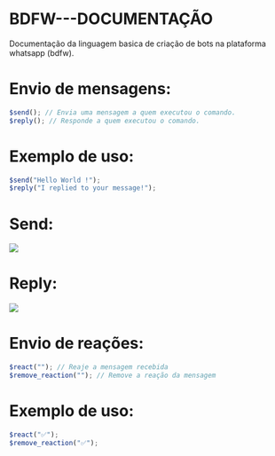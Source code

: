 # BDFW---DOCUMENTAÇÃO
Documentação da linguagem basica de criação de bots na plataforma whatsapp (bdfw).

# Envio de mensagens:
```js
$send(); // Envia uma mensagem a quem executou o comando.
$reply(); // Responde a quem executou o comando.
```

# Exemplo de uso:
```js
$send("Hello World !");
$reply("I replied to your message!");
```

# Send:
![](https://i.imgur.com/5vxq3bL.png)

# Reply:
![](https://i.imgur.com/HjW1pWC.png)

# Envio de reações:

```js
$react(""); // Reaje a mensagem recebida
$remove_reaction(""); // Remove a reação da mensagem
```
# Exemplo de uso:
```js
$react("✅");
$remove_reaction("✅");
```
